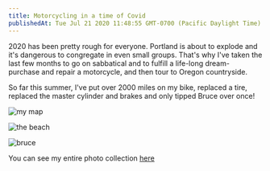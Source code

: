 ```yaml
---
title: Motorcycling in a time of Covid
publishedAt: Tue Jul 21 2020 11:48:55 GMT-0700 (Pacific Daylight Time)
---
```


2020 has been pretty rough for everyone. Portland is about to explode and it's dangerous to congregate in even small groups. That's why I've taken the last few months to go on sabbatical and to fulfill a life-long dream- purchase and repair a motorcycle, and then tour to Oregon countryside.

So far this summer, I've put over 2000 miles on my bike, replaced a tire, replaced the master cylinder and brakes and only tipped Bruce over once!

![my map](https://lh3.googleusercontent.com/pw/ACtC-3cdrDfCOwtYAWUCBLyNGdkR2US1x1YFmN2POMhHHKwZs0-QNKztNdApGhI0XdkWyZeCT3xAzoavIBHpDG7gDR2uHotSHNz28gUc9TuwTIOQk0qcoWcw80sZKqwYVxH_-OgJflvo4X-juxAesSsX0dxe=w658-h661-no?authuser=0
)

![the beach](https://lh3.googleusercontent.com/pw/ACtC-3csN8osG7Zl_TVx6Q9dKEwudObkGMsUVXFJJqP7wrQEKQ8438SdsiO4kRmlfQMfn-Sxz0NmIzcrktdXUukVQgqyLCXGBJDZQeIGG3aYOPtq2PDB792_iCBaz0XXIwUetx8NldMD7naTQGJJfjnGQ1aO=w882-h661-no?authuser=0
)

![bruce](https://lh3.googleusercontent.com/pw/ACtC-3eSYZyRdXQxFeO-4ycdbM5TUQrxmlrEdYu-aQrmX1fUoay0cm0lYwlBQE7XpYdHSNhESEPDFSgml0s8ptP-vtwmdIWfefaEXUeeLXmR-QUebeVXPC4EAWXM9KCZY0qf0h19lcXV_0SPJlW7H4GxxEqk=w882-h661-no?authuser=0)

You can see my entire photo collection [here](https://photos.google.com/share/AF1QipNGvw5k4wZaw0hcGlpFQGihQEaWUzPJqMk1Wfo4MRhSBvBjXxFt74f2KTRa-041aw?key=UUFTY3VQWTNLTFc3NU9RNlpPNEw2X01ndlBMLTNB)
